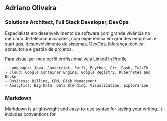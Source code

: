 ## Adriano Oliveira

### Solutions Architect, Full Stack Developer, DevOps

Especialista em desenvolvimento de software com grande vivência no mercado de telecomunicações, com experiência em grandes empresas e start ups, desenvolvimento de sistemas, DevOps, liderança técnica, consultoria e gestão de projetos.

Para visualizar meu perfil profissional veja [Linked In Profile](https://br.linkedin.com/in/adriano-oliveira/pt)

```
- Languages: Java, Javascript, Swift, Puython, C++, Bash, Tcl/Tk
- Cloud: Google Container Engine, Google Registry, Kubernetes and Docker
- Business: Billing, CRM, Risk Management
- Analytics: Big Data, Data Blending, Visualization, Explorarion

```

### Markdown

Markdown is a lightweight and easy-to-use syntax for styling your writing. It includes conventions for

```markdown

